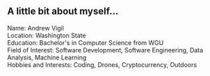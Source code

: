 <h2>A little bit about myself...</h2>

Name: Andrew Vigil</br>
Location: Washington State</br>
Education: Bachelor's in Computer Science from WGU</br>
Field of Interest: Software Development, Software Engineering, Data Analysis, Machine Learning</br>
Hobbies and Interests: Coding, Drones, Cryptocurrency, Outdoors </br>

<!--
**Andrew-Codes-7/Andrew-Codes-7** is a ✨ _special_ ✨ repository because its `README.md` (this file) appears on your GitHub profile.

Here are some ideas to get you started:

- 🔭 I’m currently working on ...
- 🌱 I’m currently learning ...
- 👯 I’m looking to collaborate on ...
- 🤔 I’m looking for help with ...
- 💬 Ask me about ...
- 📫 How to reach me: ...
- 😄 Pronouns: ...
- ⚡ Fun fact: ...
-->
